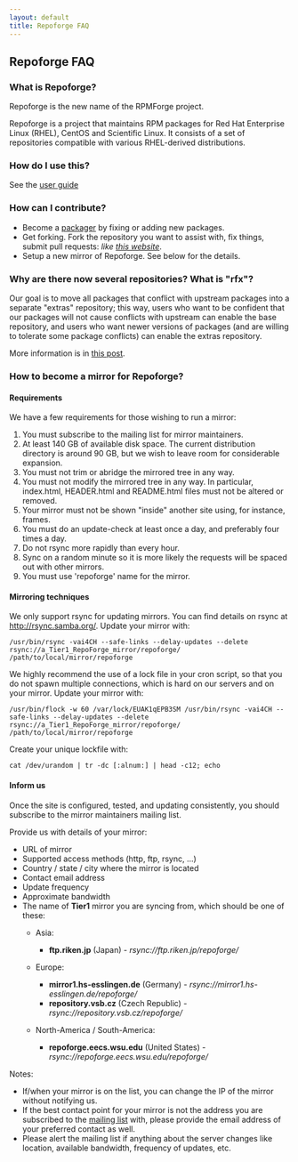 ```yaml
---
layout: default
title: Repoforge FAQ
---
```


## Repoforge FAQ ##

### What is Repoforge? ###

Repoforge is the new name of the RPMForge project.

Repoforge is a project that maintains RPM packages for Red Hat Enterprise Linux (RHEL), CentOS and Scientific Linux. It consists of a set of repositories compatible with various RHEL-derived distributions.

### How do I use this? ###

See the [user guide](/use "user guide")

### How can I contribute? ###

* Become a [packager](/package "repoforge contributor") by fixing or adding new packages.
* Get forking. Fork the repository you want to assist with, fix things, submit pull requests: _like [this website](http://github.com/repoforge/repoforge.github.com/)_.
* Setup a new mirror of Repoforge. See below for the details.

### Why are there now several repositories?  What is "rfx"? ###

Our goal is to move all packages that conflict with upstream packages into a separate "extras" repository; this way, users who want to be confident that our packages will not cause conflicts with upstream can enable the base repository, and users who want newer versions of packages (and are willing to tolerate some package conflicts) can enable the extras repository.

More information is in [this post](http://lists.repoforge.org/pipermail/users/2010-November/018282.html).

### How to become a mirror for Repoforge? ###

#### Requirements ####

We have a few requirements for those wishing to run a mirror:
1. You must subscribe to the mailing list for mirror maintainers.
2. At least 140 GB of available disk space. The current distribution directory is around 90 GB, but we wish to leave room for considerable expansion.
3. You must not trim or abridge the mirrored tree in any way.
4. You must not modify the mirrored tree in any way. In particular, index.html, HEADER.html and README.html files must not be altered or removed.
5. Your mirror must not be shown "inside" another site using, for instance, frames.
6. You must do an update-check at least once a day, and preferably four times a day.
7. Do not rsync more rapidly than every hour.
8. Sync on a random minute so it is more likely the requests will be spaced out with other mirrors.
9. You must use 'repoforge' name for the mirror.

#### Mirroring techniques ####
We only support rsync for updating mirrors. You can find details on rsync at http://rsync.samba.org/. Update your mirror with:

    /usr/bin/rsync -vai4CH --safe-links --delay-updates --delete rsync://a_Tier1_RepoForge_mirror/repoforge/ /path/to/local/mirror/repoforge

We highly recommend the use of a lock file in your cron script, so that you do not spawn multiple connections, which is hard on our servers and on your mirror. Update your mirror with:

    /usr/bin/flock -w 60 /var/lock/EUAK1qEPB3SM /usr/bin/rsync -vai4CH --safe-links --delay-updates --delete rsync://a_Tier1_RepoForge_mirror/repoforge/ /path/to/local/mirror/repoforge

Create your unique lockfile with:

    cat /dev/urandom | tr -dc [:alnum:] | head -c12; echo

#### Inform us ####
Once the site is configured, tested, and updating consistently, you should subscribe to the mirror maintainers mailing list.

Provide us with details of your mirror:

* URL of mirror
* Supported access methods (http, ftp, rsync, ...)
* Country / state / city where the mirror is located
* Contact email address
* Update frequency
* Approximate bandwidth
* The name of **Tier1** mirror you are syncing from, which should be one of these:
    - Asia:
  
        + **ftp.riken.jp** (Japan) - *rsync://ftp.riken.jp/repoforge/*
  
    - Europe:
  
        + **mirror1.hs-esslingen.de** (Germany) - *rsync://mirror1.hs-esslingen.de/repoforge/*
        + **repository.vsb.cz** (Czech Republic) - *rsync://repository.vsb.cz/repoforge/*
  
    - North-America / South-America:
  
        + **repoforge.eecs.wsu.edu** (United States) - *rsync://repoforge.eecs.wsu.edu/repoforge/*

Notes:

* If/when your mirror is on the list, you can change the IP of the mirror without notifying us.
* If the best contact point for your mirror is not the address you are subscribed to the [mailing list](http://lists.repoforge.org/mailman/listinfo/mirrors) with, please provide the email address of your preferred contact as well.
* Please alert the mailing list if anything about the server changes like location, available bandwidth, frequency of updates, etc.
